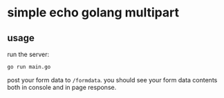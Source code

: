 
# simple echo golang multipart

## usage

run the server:

```bash
go run main.go
```

post your form data to `/formdata`. you should see your form data contents both in console and in page response.
